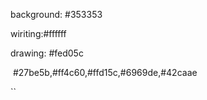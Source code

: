 

background: #353353

wiriting:#ffffff

drawing: #fed05c

​				#27be5b,#ff4c60,#ffd15c,#6969de,#42caae

``



